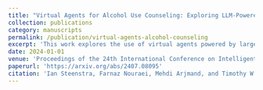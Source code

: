 ```yaml
---
title: "Virtual Agents for Alcohol Use Counseling: Exploring LLM-Powered Motivational Interviewing"
collection: publications
category: manuscripts
permalink: /publication/virtual-agents-alcohol-counseling
excerpt: 'This work explores the use of virtual agents powered by large language models for motivational interviewing in alcohol use counseling.'
date: 2024-01-01
venue: 'Proceedings of the 24th International Conference on Intelligent Virtual Agents (IVA 2024)'
paperurl: 'https://arxiv.org/abs/2407.08095'
citation: 'Ian Steenstra, Farnaz Nouraei, Mehdi Arjmand, and Timothy W. Bickmore. (2024). &quot;Virtual Agents for Alcohol Use Counseling: Exploring LLM-Powered Motivational Interviewing.&quot; <i>Proceedings of the 24th International Conference on Intelligent Virtual Agents (IVA 2024)</i>.'
---
```


